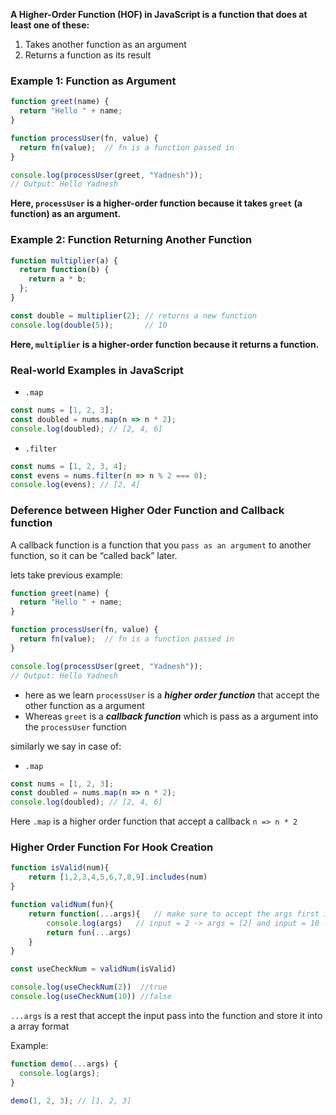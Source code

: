 **A Higher-Order Function (HOF) in JavaScript is a function that does at least one of these:**

1. Takes another function as an argument
2. Returns a function as its result


### Example 1: Function as Argument
```js
function greet(name) {
  return "Hello " + name;
}

function processUser(fn, value) {
  return fn(value);  // fn is a function passed in
}

console.log(processUser(greet, "Yadnesh")); 
// Output: Hello Yadnesh
```
**Here, `processUser` is a higher-order function because it takes `greet` (a function) as an argument.**

### Example 2: Function Returning Another Function
```js
function multiplier(a) {
  return function(b) {
    return a * b;
  };
}

const double = multiplier(2); // returns a new function
console.log(double(5));       // 10
```
**Here, `multiplier` is a higher-order function because it returns a function.**


### Real-world Examples in JavaScript
- `.map`
```js
const nums = [1, 2, 3];
const doubled = nums.map(n => n * 2);
console.log(doubled); // [2, 4, 6]
```
- `.filter`
```js
const nums = [1, 2, 3, 4];
const evens = nums.filter(n => n % 2 === 0);
console.log(evens); // [2, 4]
```

### Deference between Higher Oder Function and Callback function
A callback function is a function that you `pass as an argument` to another function, so it can be “called back” later. 

lets take previous example:
```js
function greet(name) {
  return "Hello " + name;
}

function processUser(fn, value) {
  return fn(value);  // fn is a function passed in
}

console.log(processUser(greet, "Yadnesh")); 
// Output: Hello Yadnesh
```
- here as we learn `processUser` is a ***higher order function*** that accept the other function as a argument
- Whereas `greet` is a ***callback function*** which is pass as a argument into the `processUser` function 

similarly we say in case of:
 - `.map`
```js
const nums = [1, 2, 3];
const doubled = nums.map(n => n * 2);
console.log(doubled); // [2, 4, 6]
```
Here `.map` is a higher order function that accept a callback `n => n * 2`

### Higher Order Function For Hook Creation
```js
function isValid(num){
    return [1,2,3,4,5,6,7,8,9].includes(num)
}

function validNum(fun){
    return function(...args){   // make sure to accept the args first in a function
        console.log(args)   // input = 2 -> args = [2] and input = 10 -> args = [10]
        return fun(...args)
    }
}

const useCheckNum = validNum(isValid)

console.log(useCheckNum(2))  //true
console.log(useCheckNum(10)) //false
```
`...args` is a rest that accept the input pass into the function and store it into a array format

Example:
```js
function demo(...args) {
  console.log(args);
}

demo(1, 2, 3); // [1, 2, 3]
```